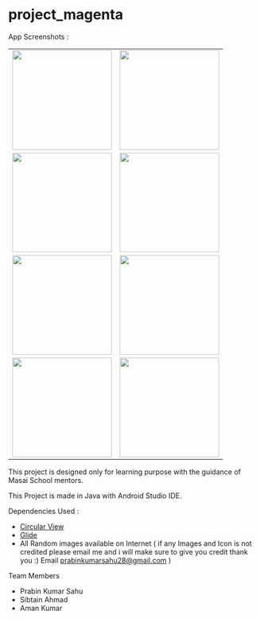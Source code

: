# project_magenta

App Screenshots :

<table>
  <tr>
    <td><img src="https://mms.businesswire.com/media/20150608005455/en/471339/5/jc_app2_512.jpg" width="200"/></td>
    <td><img src="https://i.postimg.cc/VvwHZsTv/Screenshot-2021-05-18-19-25-46-424-com-example-meetme.jpg" width="200"/></td>
  </tr>
  
  
  <tr>
    <td><img src="https://i.postimg.cc/Qt3bh4qn/Screenshot-2021-05-18-19-26-03-662-com-example-meetme.jpg" width="200"/></td>
    <td><img src="https://i.postimg.cc/zXcFVXjh/Screenshot-2021-05-18-19-26-28-712-com-example-meetme.jpg" width="200"/></td>
  </tr>
  
  
  <tr>
    <td><img src="https://i.postimg.cc/x1mM8Gqr/Screenshot-2021-05-18-19-26-45-774-com-example-meetme.jpg"   width="200"/></td>
    <td><img src="https://i.postimg.cc/ZR5W86Y5/Screenshot-2021-05-18-19-26-50-437-com-example-meetme.jpg"  width="200"/></td>
  </tr>
  
  <tr>
    <td><img src="https://i.postimg.cc/MK2j4Mdd/Screenshot-2021-05-18-19-27-17-053-com-example-meetme.jpg"  width="200"/></td>
    <td><img src="https://i.postimg.cc/QCpVsm0S/Screenshot-2021-05-18-19-27-34-414-com-example-meetme.jpg"  width="200"/></td>
  </tr>
 
 </table>


This project is designed only for learning purpose with the guidance of Masai School mentors.

This Project is made in Java with Android Studio IDE.

Dependencies Used :
- [Circular View](https://github.com/hdodenhof/CircleImageView) 
- [Glide](https://github.com/bumptech/glide) 
- All Random images available on Internet ( if any Images and Icon is not credited please email me and i will make sure to give you credit thank you :) Email prabinkumarsahu28@gmail.com )

Team Members 
- Prabin Kumar Sahu
- Sibtain Ahmad
- Aman Kumar
